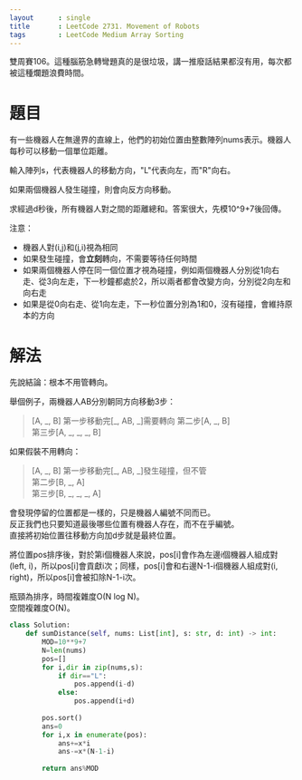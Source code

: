 ```yaml
--- 
layout      : single
title       : LeetCode 2731. Movement of Robots
tags        : LeetCode Medium Array Sorting
---
```

雙周賽106。這種腦筋急轉彎題真的是很垃圾，講一推廢話結果都沒有用，每次都被這種爛題浪費時間。  

# 題目
有一些機器人在無邊界的直線上，他們的初始位置由整數陣列nums表示。機器人每秒可以移動一個單位距離。  

輸入陣列s，代表機器人的移動方向，"L"代表向左，而"R"向右。  

如果兩個機器人發生碰撞，則會向反方向移動。  

求經過d秒後，所有機器人對之間的距離總和。答案很大，先模10^9+7後回傳。  

注意：  
- 機器人對(i,j)和(j,i)視為相同  
- 如果發生碰撞，會**立刻**轉向，不需要等待任何時間  
- 如果兩個機器人停在同一個位置才視為碰撞，例如兩個機器人分別從1向右走、從3向左走，下一秒鐘都處於2，所以兩者都會改變方向，分別從2向左和向右走  
- 如果是從0向右走、從1向左走，下一秒位置分別為1和0，沒有碰撞，會維持原本的方向  

# 解法
先說結論：根本不用管轉向。  

舉個例子，兩機器人AB分別朝同方向移動3步：  
> [A, _, B]
> 第一步移動完[\_, AB, _]需要轉向
> 第二步[A, _, B]  
> 第三步[A, _, _, _, B]  

如果假裝不用轉向：  
> [A, _, B]
> 第一步移動完[\_, AB, _]發生碰撞，但不管  
> 第二步[B, _, A]  
> 第三步[B, _, _, _, A]  

會發現停留的位置都是一樣的，只是機器人編號不同而已。  
反正我們也只要知道最後哪些位置有機器人存在，而不在乎編號。  
直接將初始位置往移動方向加d步就是最終位置。  

將位置pos排序後，對於第i個機器人來說，pos[i]會作為左邊i個機器人組成對(left, i)，所以pos[i]會貢獻i次；同樣，pos[i]會和右邊N-1-i個機器人組成對(i, right)，所以pos[i]會被扣除N-1-i次。  

瓶頸為排序，時間複雜度O(N log N)。  
空間複雜度O(N)。  

```python
class Solution:
    def sumDistance(self, nums: List[int], s: str, d: int) -> int:
        MOD=10**9+7
        N=len(nums)
        pos=[]
        for i,dir in zip(nums,s):
            if dir=="L":
                pos.append(i-d)
            else:
                pos.append(i+d)
                
        pos.sort()
        ans=0
        for i,x in enumerate(pos):
            ans+=x*i
            ans-=x*(N-1-i)
            
        return ans%MOD
```
